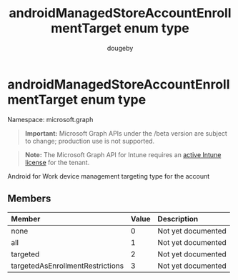 ﻿---
title: "androidManagedStoreAccountEnrollmentTarget enum type"
description: "Android for Work device management targeting type for the account"
author: "dougeby"
localization_priority: Normal
ms.prod: "intune"
doc_type: enumPageType
---

# androidManagedStoreAccountEnrollmentTarget enum type

Namespace: microsoft.graph

> **Important:** Microsoft Graph APIs under the /beta version are subject to change; production use is not supported.

> **Note:** The Microsoft Graph API for Intune requires an [active Intune license](https://go.microsoft.com/fwlink/?linkid=839381) for the tenant.

Android for Work device management targeting type for the account

## Members

| Member                           | Value | Description        |
| :------------------------------- | :---- | :----------------- |
| none                             | 0     | Not yet documented |
| all                              | 1     | Not yet documented |
| targeted                         | 2     | Not yet documented |
| targetedAsEnrollmentRestrictions | 3     | Not yet documented |

